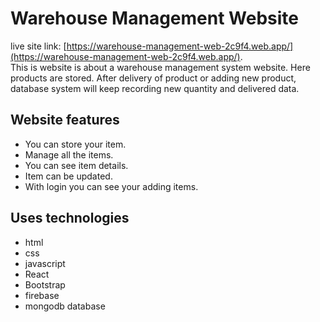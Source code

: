 # Warehouse Management Website

live site link: [https://warehouse-management-web-2c9f4.web.app/](https://warehouse-management-web-2c9f4.web.app/).
<br/>
This is website is about a warehouse management system website. Here products are stored. After delivery of product or adding new product, database system will keep recording new quantity and delivered data. 
## Website features
* You can store your item.
* Manage all the items.
* You can see item details.
* Item can be updated.
* With login you can see your adding items.
## Uses technologies
* html
* css
* javascript
* React 
* Bootstrap
* firebase
* mongodb database

